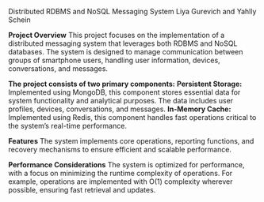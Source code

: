 Distributed RDBMS and NoSQL Messaging System
Liya Gurevich and Yahlly Schein

**Project Overview**
This project focuses on the implementation of a distributed messaging system that leverages both RDBMS and NoSQL databases. The system is designed to manage communication between groups of smartphone users, handling user information, devices, conversations, and messages.

**The project consists of two primary components:**
**Persistent Storage:** Implemented using MongoDB, this component stores essential data for system functionality and analytical purposes. The data includes user profiles, devices, conversations, and messages.
**In-Memory Cache:** Implemented using Redis, this component handles fast operations critical to the system’s real-time performance.

**Features**
The system implements core operations, reporting functions, and recovery mechanisms to ensure efficient and scalable performance.

**Performance Considerations**
The system is optimized for performance, with a focus on minimizing the runtime complexity of operations. For example, operations are implemented with O(1) complexity wherever possible, ensuring fast retrieval and updates.
